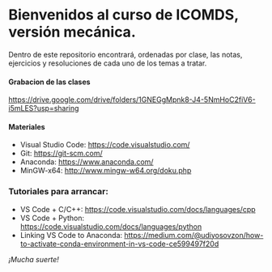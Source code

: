 # Bienvenidos al curso de ICOMDS, versión mecánica.

Dentro de este repositorio encontrará, ordenadas por clase, las notas, ejercicios y resoluciones de cada uno de los temas a tratar.

#### Grabacion de las clases

https://drive.google.com/drive/folders/1GNEGgMpnk8-J4-5NmHoC2fiV6-i5mLES?usp=sharing

#### Materiales

* Visual Studio Code:  https://code.visualstudio.com/
* Git: https://git-scm.com/
* Anaconda: https://www.anaconda.com/
* MinGW-x64: http://www.mingw-w64.org/doku.php 


### Tutoriales para arrancar:

* VS Code + C/C++: https://code.visualstudio.com/docs/languages/cpp
* VS Code + Python: https://code.visualstudio.com/docs/languages/python
* Linking VS Code to Anaconda: https://medium.com/@udiyosovzon/how-to-activate-conda-environment-in-vs-code-ce599497f20d

_¡Mucha suerte!_
